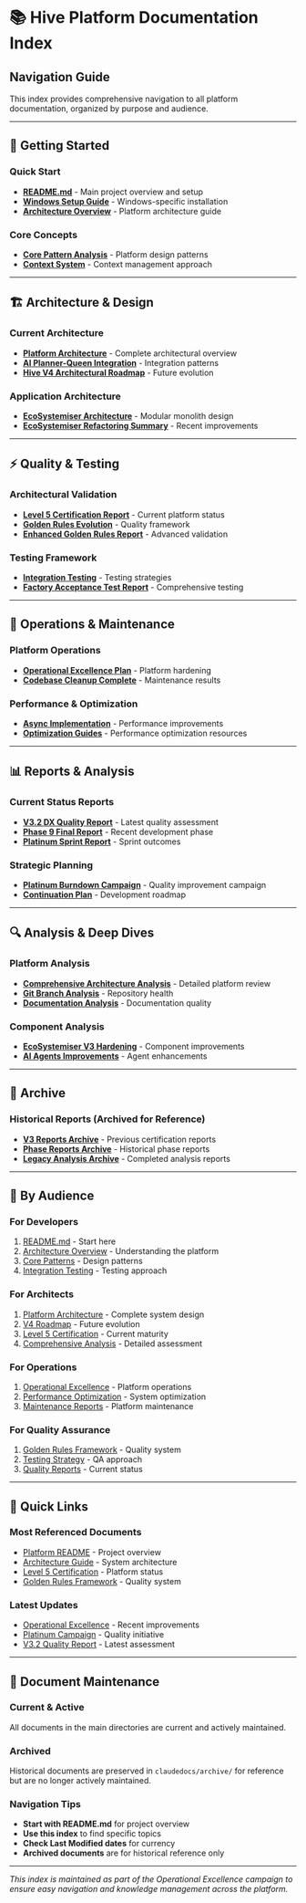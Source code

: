 # 📚 Hive Platform Documentation Index

## Navigation Guide

This index provides comprehensive navigation to all platform documentation, organized by purpose and audience.

---

## 🚀 **Getting Started**

### **Quick Start**
- [**README.md**](../README.md) - Main project overview and setup
- [**Windows Setup Guide**](WINDOWS_SETUP.md) - Windows-specific installation
- [**Architecture Overview**](ARCHITECTURE.md) - Platform architecture guide

### **Core Concepts**
- [**Core Pattern Analysis**](CORE_PATTERN_ANALYSIS.md) - Platform design patterns
- [**Context System**](../CONTEXT_SYSTEM.md) - Context management approach

---

## 🏗️ **Architecture & Design**

### **Current Architecture**
- [**Platform Architecture**](ARCHITECTURE.md) - Complete architectural overview
- [**AI Planner-Queen Integration**](ai_planner_queen_integration.md) - Integration patterns
- [**Hive V4 Architectural Roadmap**](../claudedocs/hive_v4_architectural_roadmap.md) - Future evolution

### **Application Architecture**
- [**EcoSystemiser Architecture**](../apps/ecosystemiser/ARCHITECTURE.md) - Modular monolith design
- [**EcoSystemiser Refactoring Summary**](../apps/ecosystemiser/docs/ARCHITECTURE_REFACTORING_SUMMARY.md) - Recent improvements

---

## ⚡ **Quality & Testing**

### **Architectural Validation**
- [**Level 5 Certification Report**](../LEVEL_5_CERTIFICATION_REPORT.md) - Current platform status
- [**Golden Rules Evolution**](../GOLDEN_RULES_EVOLUTION_COMPLETE.md) - Quality framework
- [**Enhanced Golden Rules Report**](../ENHANCED_GOLDEN_RULES_REPORT.md) - Advanced validation

### **Testing Framework**
- [**Integration Testing**](integration-testing.md) - Testing strategies
- [**Factory Acceptance Test Report**](../claudedocs/factory_acceptance_test_report.md) - Comprehensive testing

---

## 🔧 **Operations & Maintenance**

### **Platform Operations**
- [**Operational Excellence Plan**](../OPERATIONAL_EXCELLENCE_EXECUTION_PLAN.md) - Platform hardening
- [**Codebase Cleanup Complete**](../CODEBASE_CLEANUP_COMPLETE.md) - Maintenance results

### **Performance & Optimization**
- [**Async Implementation**](../ASYNC_ACTIVATION_SUMMARY.md) - Performance improvements
- [**Optimization Guides**](optimization/) - Performance optimization resources

---

## 📊 **Reports & Analysis**

### **Current Status Reports**
- [**V3.2 DX Quality Report**](../claudedocs/V3_2_DX_QUALITY_REPORT.md) - Latest quality assessment
- [**Phase 9 Final Report**](../claudedocs/PHASE_9_FINAL_REPORT.md) - Recent development phase
- [**Platinum Sprint Report**](../claudedocs/PLATINUM_SPRINT_REPORT.md) - Sprint outcomes

### **Strategic Planning**
- [**Platinum Burndown Campaign**](../PLATINUM_BURNDOWN_CAMPAIGN_EXECUTION.md) - Quality improvement campaign
- [**Continuation Plan**](../CONTINUATION_PLAN.md) - Development roadmap

---

## 🔍 **Analysis & Deep Dives**

### **Platform Analysis**
- [**Comprehensive Architecture Analysis**](../COMPREHENSIVE_ARCHITECTURE_ANALYSIS.md) - Detailed platform review
- [**Git Branch Analysis**](../GIT_BRANCH_ANALYSIS_REPORT.md) - Repository health
- [**Documentation Analysis**](../DOCUMENTATION_ANALYSIS_REPORT.md) - Documentation quality

### **Component Analysis**
- [**EcoSystemiser V3 Hardening**](../claudedocs/ecosystemiser_v3_hardening_complete.md) - Component improvements
- [**AI Agents Improvements**](../claudedocs/ai_agents_improvements.md) - Agent enhancements

---

## 📁 **Archive**

### **Historical Reports** (Archived for Reference)
- [**V3 Reports Archive**](../claudedocs/archive/v3_reports/) - Previous certification reports
- [**Phase Reports Archive**](../claudedocs/archive/phase_reports/) - Historical phase reports
- [**Legacy Analysis Archive**](../claudedocs/archive/legacy_analysis/) - Completed analysis reports

---

## 🎯 **By Audience**

### **For Developers**
1. [README.md](../README.md) - Start here
2. [Architecture Overview](ARCHITECTURE.md) - Understanding the platform
3. [Core Patterns](CORE_PATTERN_ANALYSIS.md) - Design patterns
4. [Integration Testing](integration-testing.md) - Testing approach

### **For Architects**
1. [Platform Architecture](ARCHITECTURE.md) - Complete system design
2. [V4 Roadmap](../claudedocs/hive_v4_architectural_roadmap.md) - Future evolution
3. [Level 5 Certification](../LEVEL_5_CERTIFICATION_REPORT.md) - Current maturity
4. [Comprehensive Analysis](../COMPREHENSIVE_ARCHITECTURE_ANALYSIS.md) - Detailed assessment

### **For Operations**
1. [Operational Excellence](../OPERATIONAL_EXCELLENCE_EXECUTION_PLAN.md) - Platform operations
2. [Performance Optimization](optimization/) - System optimization
3. [Maintenance Reports](../CODEBASE_CLEANUP_COMPLETE.md) - Platform maintenance

### **For Quality Assurance**
1. [Golden Rules Framework](../GOLDEN_RULES_EVOLUTION_COMPLETE.md) - Quality system
2. [Testing Strategy](integration-testing.md) - QA approach
3. [Quality Reports](../claudedocs/V3_2_DX_QUALITY_REPORT.md) - Current status

---

## 🔗 **Quick Links**

### **Most Referenced Documents**
- [Platform README](../README.md) - Project overview
- [Architecture Guide](ARCHITECTURE.md) - System architecture
- [Level 5 Certification](../LEVEL_5_CERTIFICATION_REPORT.md) - Platform status
- [Golden Rules Framework](../GOLDEN_RULES_EVOLUTION_COMPLETE.md) - Quality system

### **Latest Updates**
- [Operational Excellence](../OPERATIONAL_EXCELLENCE_EXECUTION_PLAN.md) - Recent improvements
- [Platinum Campaign](../PLATINUM_BURNDOWN_CAMPAIGN_EXECUTION.md) - Quality initiative
- [V3.2 Quality Report](../claudedocs/V3_2_DX_QUALITY_REPORT.md) - Latest assessment

---

## 📝 **Document Maintenance**

### **Current & Active**
All documents in the main directories are current and actively maintained.

### **Archived**
Historical documents are preserved in `claudedocs/archive/` for reference but are no longer actively maintained.

### **Navigation Tips**
- **Start with README.md** for project overview
- **Use this index** to find specific topics
- **Check Last Modified dates** for currency
- **Archived documents** are for historical reference only

---

*This index is maintained as part of the Operational Excellence campaign to ensure easy navigation and knowledge management across the platform.*
